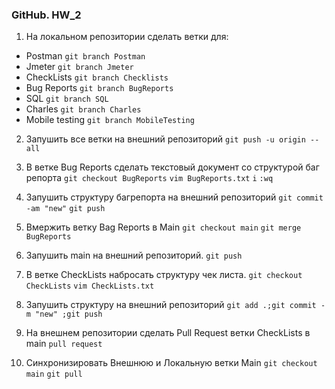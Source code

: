 ### GitHub. HW_2
1. На локальном репозитории сделать ветки для:
- Postman
 `git branch Postman`
- Jmeter
 `git branch Jmeter`
- CheckLists
 `git branch Checklists`
- Bug Reports
 `git branch BugReports`
- SQL
 `git branch SQL`
- Charles
 `git branch Charles`
- Mobile testing
 `git branch MobileTesting`

2. Запушить все ветки на внешний репозиторий
 `git push -u origin --all`

3. В ветке Bug Reports сделать текстовый документ со структурой баг репорта
 `git checkout BugReports`
 `vim BugReports.txt`
`i` 
`:wq`

4. Запушить структуру багрепорта на внешний репозиторий
 `git commit -am "new"`
 `git push`

5. Вмержить ветку Bag Reports в Main
 `git checkout main`
 `git merge BugReports`

6. Запушить main на внешний репозиторий.
 `git push`

7. В ветке CheckLists набросать структуру чек листа.
 `git checkout CheckLists`
 `vim CheckLists.txt`

8. Запушить структуру на внешний репозиторий
 `git add .;git commit -m "new" ;git push`

9. На внешнем репозитории сделать Pull Request ветки CheckLists в main
 `pull request`

10. Синхронизировать Внешнюю и Локальную ветки Main
 `git checkout main`
 `git pull` 
 
